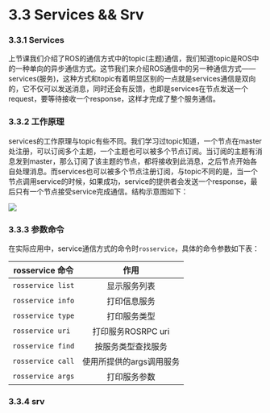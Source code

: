 # 3.3 Services && Srv
### 3.3.1 Services
上节课我们介绍了ROS的通信方式中的topic(主题)通信，我们知道topic是ROS中的一种单向的异步通信方式。这节我们来介绍ROS通信中的另一种通信方式——services(服务)，这种方式和topic有着明显区别的一点就是services通信是双向的，它不仅可以发送消息，同时还会有反馈，也即是services在节点发送一个request，要等待接收一个response，这样才完成了整个服务通信。
### 3.3.2 工作原理
services的工作原理与topic有些不同。我们学习过topic知道，一个节点在master处注册，可以订阅多个主题，一个主题也可以被多个节点订阅。当订阅的主题有消息发到master，那么订阅了该主题的节点，都将接收到此消息，之后节点开始各自处理消息。而services也可以被多个节点注册订阅，与topic不同的是，当一个节点调用service的时候，如果成功，service的提供者会发送一个response，最后只有一个节点接受service完成通信。结构示意图如下：

![](https://i.loli.net/2017/11/10/5a0553d7750cd.png)


### 3.3.3 参数命令

在实际应用中，service通信方式的命令时`rosservice`，具体的命令参数如下表：


|    rosservice 命令    | 作用 |
| :------:   | :------:           |
| `rosservice list`  |   显示服务列表 |
| `rosservice info`   |  打印信息服务  |
| `rosservice type`   |  打印服务类型 |
| `rosservice uri `    |  打印服务ROSRPC uri|
| `rosservice find`     |  按服务类型查找服务  |
|`rosservice call`    |  使用所提供的args调用服务 |
|`rosservice args` |  打印服务参数  |

### 3.3.4 srv



